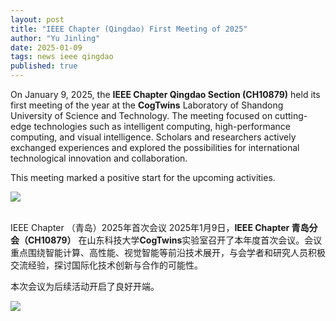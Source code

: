 ```yaml
---
layout: post
title: "IEEE Chapter (Qingdao) First Meeting of 2025"
author: "Yu Jinling"
date: 2025-01-09
tags: news ieee qingdao
published: true
---
```


On January 9, 2025, the **IEEE Chapter Qingdao Section (CH10879)** held its first meeting of the year at the **CogTwins** Laboratory of Shandong University of Science and Technology. The meeting focused on cutting-edge technologies such as intelligent computing, high-performance computing, and visual intelligence. Scholars and researchers actively exchanged experiences and explored the possibilities for international technological innovation and collaboration.

This meeting marked a positive start for the upcoming activities.

<div class="text-center">
    <img class="img-fluid img-thumbnail" style="max-height: 420px;"
        src="{{ '/assets/postimg/2025-01-09-ieee-qingdao-2025-first-meeting-1.png' | relative_url }}" />
</div><br>

IEEE Chapter （青岛）2025年首次会议 2025年1月9日，**IEEE Chapter 青岛分会（CH10879）** 在山东科技大学**CogTwins**实验室召开了本年度首次会议。会议重点围绕智能计算、高性能、视觉智能等前沿技术展开，与会学者和研究人员积极交流经验，探讨国际化技术创新与合作的可能性。

本次会议为后续活动开启了良好开端。

<div class="text-center">
    <img class="img-fluid img-thumbnail" style="max-height: 420px;"
        src="{{ '/assets/postimg/2025-01-09-ieee-qingdao-2025-first-meeting-2.png' | relative_url }}" />
</div>
